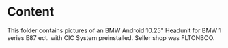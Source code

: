 # Content

This folder contains pictures of an BMW Android 10.25" Headunit for BMW 1 series E87 ect. with CIC System preinstalled.
Seller shop was FLTONBOO.
